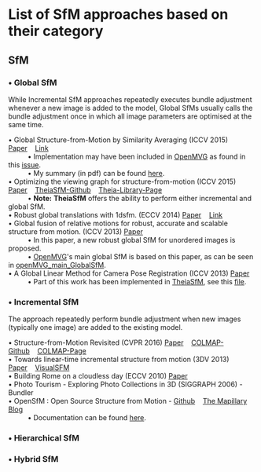 # List of SfM approaches based on their category<br>

## SfM
### •	Global SfM<br>
While Incremental SfM approaches repeatedly executes bundle adjustment whenever a new image is added to the model, Global SfMs usually calls the bundle adjustment once in which all image parameters are optimised at the same time.<br>

•	Global Structure-from-Motion by Similarity Averaging (ICCV 2015) [Paper](http://openaccess.thecvf.com/content_iccv_2015/papers/Cui_Global_Structure-From-Motion_by_ICCV_2015_paper.pdf)&nbsp;&nbsp;&nbsp;&nbsp;[Link](https://zhpcui.github.io/projects/ICCV2015_SfM/index.html)<br>
&nbsp;&nbsp;&nbsp;&nbsp;&nbsp;&nbsp;&nbsp;&nbsp;&nbsp;&nbsp;•	Implementation may have been included in [OpenMVG](https://github.com/openMVG/openMVG) as found in this [issue](https://github.com/openMVG/openMVG/issues/1241). <br>
&nbsp;&nbsp;&nbsp;&nbsp;&nbsp;&nbsp;&nbsp;&nbsp;&nbsp;&nbsp;•	My summary (in pdf) can be found [here](https://github.com/stanathong/SfM-list/blob/master/paper-review/Review%20-%20Global%20Structure-from-Motion%20by%20Similarity%20Averaging.pdf).<br>
•	Optimizing the viewing graph for structure-from-motion (ICCV 2015) [Paper](http://openaccess.thecvf.com/content_iccv_2015/papers/Sweeney_Optimizing_the_Viewing_ICCV_2015_paper.pdf)&nbsp;&nbsp;&nbsp;&nbsp;[TheiaSfM-Github](https://github.com/sweeneychris/TheiaSfM)&nbsp;&nbsp;&nbsp;&nbsp;[Theia-Library-Page](http://www.theia-sfm.org/)<br>
&nbsp;&nbsp;&nbsp;&nbsp;&nbsp;&nbsp;&nbsp;&nbsp;&nbsp;&nbsp;•	__Note:__ __TheiaSfM__ offers the ability to perform either incremental and global SfM.<br>
•	Robust global translations with 1dsfm. (ECCV 2014) [Paper](http://www.cs.cornell.edu/projects/1dsfm/docs/1DSfM_ECCV14.pdf)&nbsp;&nbsp;&nbsp;&nbsp;[Link](http://www.cs.cornell.edu/projects/1dsfm/)<br>
•	Global fusion of relative motions for robust, accurate and scalable structure from motion. (ICCV 2013) [Paper](http://openaccess.thecvf.com/content_iccv_2013/papers/Moulon_Global_Fusion_of_2013_ICCV_paper.pdf)<br>
&nbsp;&nbsp;&nbsp;&nbsp;&nbsp;&nbsp;&nbsp;&nbsp;&nbsp;&nbsp;•	In this paper, a new robust global SfM for unordered images is proposed.<br>
&nbsp;&nbsp;&nbsp;&nbsp;&nbsp;&nbsp;&nbsp;&nbsp;&nbsp;&nbsp;•	[OpenMVG](https://github.com/openMVG/openMVG)'s main global SfM is based on this paper, as can be seen in [openMVG_main_GlobalSfM](http://openmvg.readthedocs.io/en/latest/software/SfM/GlobalSfM/).<br>
•	A Global Linear Method for Camera Pose Registration (ICCV 2013) [Paper](http://openaccess.thecvf.com/content_iccv_2013/papers/Jiang_A_Global_Linear_2013_ICCV_paper.pdf)<br>
&nbsp;&nbsp;&nbsp;&nbsp;&nbsp;&nbsp;&nbsp;&nbsp;&nbsp;&nbsp;•	Part of this work has been implemented in [TheiaSfM](https://github.com/sweeneychris/TheiaSfM), see this [file](https://github.com/sweeneychris/TheiaSfM/blob/master/src/theia/sfm/global_pose_estimation/linear_position_estimator.h).<br>

### •	Incremental SfM<br>
The approach repeatedly perform bundle adjustment when new images (typically one image) are added to the existing model.<br>

•	Structure-from-Motion Revisited (CVPR 2016) [Paper](http://openaccess.thecvf.com/content_cvpr_2016/papers/Schonberger_Structure-From-Motion_Revisited_CVPR_2016_paper.pdf)&nbsp;&nbsp;&nbsp;&nbsp;[COLMAP-Github](https://github.com/colmap/colmap)&nbsp;&nbsp;&nbsp;&nbsp;[COLMAP-Page](https://colmap.github.io/)<br>
•	Towards linear-time incremental structure from motion (3DV 2013) [Paper](http://ccwu.me/vsfm/vsfm.pdf)&nbsp;&nbsp;&nbsp;&nbsp;[VisualSFM](http://www.ccwu.me/vsfm/)<br>
•	Building Rome on a cloudless day (ECCV 2010) [Paper](http://cs.unc.edu/~jmf/publications/Frahm_et_al_ReconstructionFromPhotoCollection.pdf) <br>
•	Photo Tourism - Exploring Photo Collections in 3D (SIGGRAPH 2006) - Bundler<br>
•	OpenSfM : Open Source Structure from Motion - [Github](https://github.com/mapillary/OpenSfM)&nbsp;&nbsp;&nbsp;&nbsp;[The Mapillary Blog](https://blog.mapillary.com/update/2016/10/31/denser-3d-point-clouds-in-opensfm.html)<br>
&nbsp;&nbsp;&nbsp;&nbsp;&nbsp;&nbsp;&nbsp;&nbsp;&nbsp;&nbsp;•	Documentation can be found [here](https://media.readthedocs.org/pdf/opensfm/latest/opensfm.pdf).<br>

### •	Hierarchical SfM
### •	Hybrid SfM
